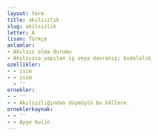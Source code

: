 ```yaml
---
layout: term
title: akılsızlık
slug: akilsizlik
letter: A
lisan: Türkçe
anlamlar:
- Akılsız olma durumu
- Akılsızca yapılan iş veya davranış; budalalık
ozellikler:
- - isim
- - isim
  - ''
ornekler:
- - ''
- - Akılsızlığından düşmüştü bu hâllere.
orneklerkaynak:
- - ''
- - Ayşe Kulin
---
```

